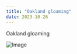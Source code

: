```yaml
---
title: "Oakland gloaming"
date: 2023-10-26
---
```


Oakland gloaming

![Image](https://sjforman-microblog.s3.us-west-1.amazonaws.com/images/1698291980131.jpeg)

